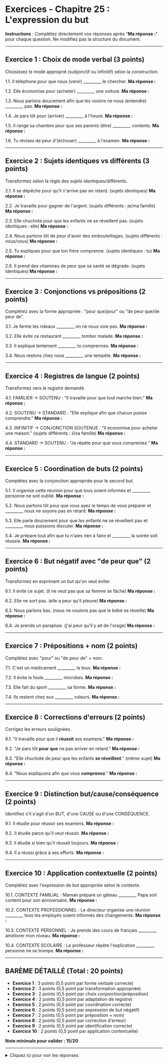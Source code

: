 # Exercices - Chapitre 25 : L'expression du but

**Instructions** : Complétez directement vos réponses après "**Ma réponse :**" pour chaque question. Ne modifiez pas la structure du document.

---

## Exercice 1 : Choix de mode verbal (3 points)

Choisissez le mode approprié (subjonctif ou infinitif) selon la construction.

1.1. Il téléphone pour que nous (venir) _________ le chercher.
**Ma réponse :**

1.2. Elle économise pour (acheter) _________ une voiture.
**Ma réponse :** 

1.3. Nous parlons doucement afin que les voisins ne nous (entendre) _________ pas.
**Ma réponse :** 

1.4. Je pars tôt pour (arriver) _________ à l'heure.
**Ma réponse :** 

1.5. Il range sa chambre pour que ses parents (être) _________ contents.
**Ma réponse :** 

1.6. Tu révises de peur d'(échouer) _________ à l'examen.
**Ma réponse :** 

---

## Exercice 2 : Sujets identiques vs différents (3 points)

Transformez selon la règle des sujets identiques/différents.

2.1. Il se dépêche pour qu'il n'arrive pas en retard. (sujets identiques)
**Ma réponse :** 

2.2. Je travaille pour gagner de l'argent. (sujets différents : je/ma famille)
**Ma réponse :** 

2.3. Elle chuchote pour que les enfants ne se réveillent pas. (sujets identiques : elle)
**Ma réponse :** 

2.4. Nous partons tôt de peur d'avoir des embouteillages. (sujets différents : nous/vous)
**Ma réponse :** 

2.5. Tu expliques pour que ton frère comprenne. (sujets identiques : tu)
**Ma réponse :** 

2.6. Il prend des vitamines de peur que sa santé se dégrade. (sujets identiques)
**Ma réponse :** 

---

## Exercice 3 : Conjonctions vs prépositions (2 points)

Complétez avec la forme appropriée : "pour que/pour" ou "de peur que/de peur de".

3.1. Je ferme les rideaux _________ on ne nous voie pas.
**Ma réponse :** 

3.2. Elle évite ce restaurant _________ tomber malade.
**Ma réponse :** 

3.3. Il explique lentement _________ tu comprennes.
**Ma réponse :** 

3.4. Nous restons chez nous _________ une tempête.
**Ma réponse :** 

---

## Exercice 4 : Registres de langue (2 points)

Transformez vers le registre demandé.

4.1. FAMILIER → SOUTENU : "Il travaille pour que tout marche bien."
**Ma réponse :** 

4.2. SOUTENU → STANDARD : "Elle explique afin que chacun puisse comprendre."
**Ma réponse :** 

4.3. INFINITIF → CONJONCTION SOUTENUE : "Il économise pour acheter une maison." (sujets différents : il/sa famille)
**Ma réponse :** 

4.4. STANDARD → SOUTENU : "Je répète pour que vous compreniez."
**Ma réponse :** 

---

## Exercice 5 : Coordination de buts (2 points)

Complétez avec la conjonction appropriée pour le second but.

5.1. Il organise cette réunion pour que tous soient informés et _________ personne ne soit oublié.
**Ma réponse :** 

5.2. Nous partons tôt pour que vous ayez le temps de vous préparer et _________ nous ne soyons pas en retard.
**Ma réponse :** 

5.3. Elle parle doucement pour que les enfants ne se réveillent pas et _________ nous puissions discuter.
**Ma réponse :** 

5.4. Je prépare tout afin que tu n'aies rien à faire et _________ la soirée soit réussie.
**Ma réponse :** 

---

## Exercice 6 : But négatif avec "de peur que" (2 points)

Transformez en exprimant un but qu'on veut éviter.

6.1. Il évite ce sujet. (il ne veut pas que sa femme se fâche)
**Ma réponse :** 

6.2. Elle ne sort pas. (elle a peur qu'il pleuve)
**Ma réponse :** 

6.3. Nous parlons bas. (nous ne voulons pas que le bébé se réveille)
**Ma réponse :** 

6.4. Je prends un parapluie. (j'ai peur qu'il y ait de l'orage)
**Ma réponse :** 

---

## Exercice 7 : Prépositions + nom (2 points)

Complétez avec "pour" ou "de peur de" + nom.

7.1. C'est un médicament _________ la toux.
**Ma réponse :** 

7.2. Il évite la foule _________ microbes.
**Ma réponse :** 

7.3. Elle fait du sport _________ sa forme.
**Ma réponse :** 

7.4. Ils restent chez eux _________ voleurs.
**Ma réponse :** 

---

## Exercice 8 : Corrections d'erreurs (2 points)

Corrigez les erreurs soulignées.

8.1. "Il travaille pour que il **réussit** ses examens."
**Ma réponse :** 

8.2. "Je pars tôt **pour que** ne pas arriver en retard."
**Ma réponse :** 

8.3. "Elle chuchote de peur que les enfants **se réveillent**." (même sujet)
**Ma réponse :** 

8.4. "Nous expliquons afin que vous **comprenez**."
**Ma réponse :** 

---

## Exercice 9 : Distinction but/cause/conséquence (2 points)

Identifiez s'il s'agit d'un BUT, d'une CAUSE ou d'une CONSÉQUENCE.

9.1. Il étudie pour réussir ses examens.
**Ma réponse :** 

9.2. Il étudie parce qu'il veut réussir.
**Ma réponse :** 

9.3. Il étudie si bien qu'il réussit toujours.
**Ma réponse :** 

9.4. Il a réussi grâce à ses efforts.
**Ma réponse :** 

---

## Exercice 10 : Application contextuelle (2 points)

Complétez avec l'expression de but appropriée selon le contexte.

10.1. CONTEXTE FAMILIAL : Maman prépare un gâteau _________ Papa soit content pour son anniversaire.
**Ma réponse :** 

10.2. CONTEXTE PROFESSIONNEL : Le directeur organise une réunion _________ tous les employés soient informés des changements.
**Ma réponse :** 

10.3. CONTEXTE PERSONNEL : Je prends des cours de français _________ améliorer mon niveau.
**Ma réponse :** 

10.4. CONTEXTE SCOLAIRE : Le professeur répète l'explication _________ personne ne se trompe.
**Ma réponse :** 

---

## BARÈME DÉTAILLÉ (Total : 20 points)

- **Exercice 1** : 3 points (0,5 point par forme verbale correcte)
- **Exercice 2** : 3 points (0,5 point par transformation appropriée)
- **Exercice 3** : 2 points (0,5 point par choix conjonction/préposition)
- **Exercice 4** : 2 points (0,5 point par adaptation de registre)
- **Exercice 5** : 2 points (0,5 point par coordination correcte)
- **Exercice 6** : 2 points (0,5 point par expression de but négatif)
- **Exercice 7** : 2 points (0,5 point par préposition + nom)
- **Exercice 8** : 2 points (0,5 point par correction d'erreur)
- **Exercice 9** : 2 points (0,5 point par identification correcte)
- **Exercice 10** : 2 points (0,5 point par application contextuelle)

**Note minimale pour valider : 15/20**

---

<details>
<summary>Cliquez ici pour voir les réponses</summary>

### Exercice 1
1.1 : venions (subjonctif - sujets différents)
1.2 : acheter (infinitif - même sujet) 
1.3 : entendent (subjonctif - sujets différents)
1.4 : arriver (infinitif - même sujet)
1.5 : soient (subjonctif - sujets différents)
1.6 : échouer (infinitif - même sujet)

### Exercice 2
2.1 : Il se dépêche pour ne pas arriver en retard.
2.2 : Je travaille pour que ma famille ait de l'argent.
2.3 : Elle chuchote pour ne pas réveiller les enfants.
2.4 : Nous partons tôt de peur que vous ayez des embouteillages.
2.5 : Tu expliques pour comprendre toi-même.
2.6 : Il prend des vitamines de peur de tomber malade.

### Exercice 3
3.1 : pour que
3.2 : de peur de
3.3 : pour que
3.4 : de peur de

### Exercice 4
4.1 : Il travaille afin que tout fonctionne bien.
4.2 : Elle explique pour que chacun puisse comprendre.
4.3 : Il économise afin que sa famille puisse acheter une maison.
4.4 : Je répète afin que vous compreniez.

### Exercice 5
5.1 : que
5.2 : que
5.3 : que  
5.4 : que

### Exercice 6
6.1 : Il évite ce sujet de peur que sa femme se fâche.
6.2 : Elle ne sort pas de peur qu'il pleuve.
6.3 : Nous parlons bas de peur que le bébé se réveille.
6.4 : Je prends un parapluie de peur qu'il y ait de l'orage.

### Exercice 7
7.1 : pour
7.2 : de peur des
7.3 : pour
7.4 : de peur des

### Exercice 8
8.1 : Il travaille pour qu'il réussisse ses examens.
8.2 : Je pars tôt pour ne pas arriver en retard.
8.3 : Elle chuchote de peur de réveiller les enfants.
8.4 : Nous expliquons afin que vous compreniez.

### Exercice 9
9.1 : BUT
9.2 : CAUSE
9.3 : CONSÉQUENCE  
9.4 : CAUSE

### Exercice 10
10.1 : pour que
10.2 : afin que
10.3 : pour
10.4 : pour que

</details>
